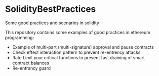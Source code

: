 # SolidityBestPractices
Some good practices and scenarios in solidity

This repository contains some examples of good practices in ethereum programming:
* Example of multi-part (multi-signature) approval and pause contracts
* Check effect interaction pattern to prevent re-entrency attacks
* Rate Limit your critical functions to prevent fast draining of smart contract balances
* Re-entrancy guard